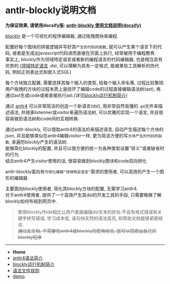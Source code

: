 # antlr-blockly说明文档

**为保证效果, 请使用docsify版: [antlr-blockly 使用文档说明(docsify)](https://zhaouv.github.io/antlr-blockly/docs/#/README)**

[blockly](https://github.com/google/blockly) 是一个可视化的程序编辑器, 通过拖拽图块来编程.  

配置好每个图块的拼接逻辑并写好其`产生的代码的函数`, 就可以产生某个语言下的代码, 或者是生成出javascript代码进而直接在页面上执行, 经常被用于编程教育.  
事实上, blockly作为领域特定语言或者新的编程语言的代码编辑器, 也是相当具有优势的.([领域特定语言](https://en.wikipedia.org/wiki/Domain-specific_language) :dsl, 可以理解为具有一定格式, 能被某些工具解析的伪代码, 例如正则表达式和嵌入式SQL)

每个方块独立配置, 需要选择其每个输入的类型, 给每个输入命名等, 过程比较繁琐.  
用户拖拽的方块的过程本质上是绕开了编辑code的过程直接编辑语法树(ast), 再通过ast生成code或者直接执行ast.(详见[blockly运行机制简介](blockly.md))

通过 [antlr4](https://github.com/antlr/antlr4) 可以非常简洁的创造一个新语言(dsl), 用非常自然易懂的`.g4`文件来描述语法, 并继承listenner或visitor来遍历语法树, 可以优雅的实现一个语言, 并且很容易做到语法树和code间的互相转换.

通过antlr-blockly, 可以借助antlr4的语法的来描述语言, 自动产生描述每个方块的json, 并且能够类似在antlr4编辑visitor一样, 更为简洁方便的写`方块产生的代码的函数`, 来遍历blockly产生的语法树.  
能够简化blockly的配置, 并且可以很方便的统一为各种类型设置"转义"或者缺省时的行为.  
结合antlr4产生visitor使用的话, 很容易做到blockly图块和code双向转化

antlr-blockly面向有`可视化编辑"领域特定语言"`需求的使用者, 可以高效的产生一个图形的编辑器.

主要面向blockly使用者, 简化其blockly方块的配置, 无需学习antlr4.  
对于antlr4使用者, 提供了一个高效产生其dsl的开发工具的手段, 只需要略微了解blockly如何布局到网页中.

> 使用blockly作ide相比让用户直接编辑dsl文本的好处:不会有格式错误和关键字拼写错误, 学习成本低, 语句块天然的语法高亮, 和帮助文档能够紧密结合.  
> ~~通过此文档, 不需要有antlr4或blockly的使用经验, 就可以搭建出自己的blockly程序~~  

- - -

- **Home**  
- [antlr4语法简介](antlr4.md)  
- [blockly运行机制简介](blockly.md)  
- [语法文件规则](grammerFile.md)  
- [demo](demo.md)  